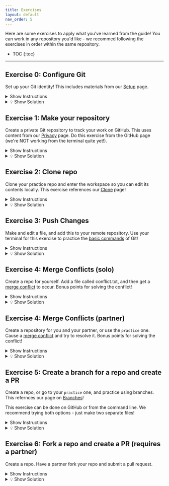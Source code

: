 ```yaml
---
title: Exercises
layout: default
nav_order: 5
---
```

Here are some exercises to apply what you've learned from the guide! You can work in any repository you'd like - we recommed following the exercises in order within the same repository.

- TOC
{:toc}

---

## Exercise 0: Configure Git
Set up your Git identity! This includes materials from our [Setup](https://sophia-nunez.github.io/guide-to-git/docs/basics/configuration.html#identity-configuration) page.

<details markdown="block">
<summary> Show Instructions </summary>
1. Configure your username.
2. Configure your email.
3. Display these.
</details>

<details markdown="block">
<summary>💡 Show Solution</summary>

```bash
git config --global user.name "Your Name"
git config --global user.email "your@email.com"
git config --list
```
</details>

## Exercise 1: Make your repository
Create a private Git repository to track your work on GitHub. This uses content from our [Privacy](https://sophia-nunez.github.io/guide-to-git/docs/intermediate/privacy.html#repository-privacy) page. Do this exercise from the GitHub page (we're NOT working from the terminal quite yet!).

<details markdown="block">
<summary>Show Instructions</summary>
1. On GitHub, create a private repository named `practice`.
2. Add a file named `exercise1.txt`.
3. Commit the changes.
</details>

<details markdown="block">
<summary>💡 Show Solution</summary>

1. On GitHub, click **New Repository**
2. Name it something, such as `practice`
3. To add a file, click **Add file** --> **Create new file**
4. Name this something, such as `exercise1.txt` and put text
5. Click **Commit new file**

</details>


## Exercise 2: Clone repo
Clone your practice repo and enter the workspace so you can edit its contents locally. This exercise references our [Clone](https://sophia-nunez.github.io/guide-to-git/docs/basics/clone.html) page!

<details markdown="block">
<summary>Show Instructions</summary>
1. On GitHub, find the cloning URL for your repository.
2. Clone your repository in your command line.
3. Change to the repository folder to edit the contents.
</details>

<details markdown="block">
<summary>💡 Show Solution</summary>
1. Find the link to your repo on GitHub (e.g. https://github.com/sophia-nunez/guide-to-git.git)
2. Enter the following commands
```bash
git clone https://github.com/sophia-nunez/guide-to-git.git
cd [repo-name]
```
</details>

## Exercise 3: Push Changes
Make and edit a file, and add this to your remote repository. Use your terminal for this exercise to practice the [basic commands](https://sophia-nunez.github.io/guide-to-git/docs/basics/) of Git!

<details markdown="block">
<summary> Show Instructions</summary>
1. Create a file called `hello.txt`.
2. Stage the changes.
3. Push to your repository.
</details>

<details markdown="block">
<summary>💡 Show Solution</summary>
1. Create the `hello.txt` file in your directory. This can be done using your editor or:
    ```bash
    echo "exercise 3!" > hello.txt
    ```
2. Run `git add hello.txt`
3. Run `git commit -m “Added hello.txt”`
</details>

## Exercise 4: Merge Conflicts (solo)
Create a repo for yourself. Add a file called conflict.txt, and then get a [merge conflict](https://sophia-nunez.github.io/guide-to-git/docs/intermediate/merge.html) to occur. Bonus points for solving the conflict!

<details markdown="block">
<summary>Show Instructions</summary>
1. In your practice repository, add a file called `conflict.txt` and push this to the remote.
2. Cause a merge conflict by editing files on GitHub, then locally.
3. Resolve the conflict and push your local changes.
</details>

<details markdown="block">
<summary>💡 Show Solution</summary>
 1. After pushing `conflict.txt`, open this file on GitHub editor by clicking the pencil icon.
 2. Edit the file on GitHub, then click the green **Commit changes** button.
 3. Without pulling, edit the same lines of `conflict.txt` locally from your editor.
 3. Commit the changes using `git add .` and `git commit -m "message here"`:
    ```bash
    git add conflict.txt
    git commit -m "Updated conflict.txt with conflicting edit"
    ```
 4. Attempt to pull using `git pull`. You should see something like this:
    ```bash
    $ git pull
    Auto-merging conflict.txt
    CONFLICT (content): Merge conflict in conflict.txt
    Automatic merge failed; fix conflicts and then commit the result.
    ```
5. Fix the conflict by editing `conflict.txt` in either your IDE or in the command line. This process is demonstrated in detail in the example section of [Merge Conflicts](https://sophia-nunez.github.io/guide-to-git/docs/intermediate/merge.html).
</details>

## Exercise 4: Merge Conflicts (partner)
Create a repository for you and your partner, or use the `practice` one. Cause a [merge conflict](https://sophia-nunez.github.io/guide-to-git/docs/intermediate/merge.html) and try to resolve it. Bonus points for solving the conflict!

<details markdown="block">
<summary>Show Instructions</summary>
1. Have you and your partner clone the same repository.
2. Add a file called conflict.txt.
3. Have both people edit the file to get a merge conflict to occur.
4. Push each person's change and resolve the conflict.
</details>

<details markdown="block">
<summary>💡 Show Solution</summary>
 1. Have you and a partner both clone the same repo and edit the same line in conflict.txt locally.
 2. Ask your partner to push their changes. Now, you try to push your changes via:
 
    ```bash
    git add conflict.txt
    git commit -m "conflicting edit"
    ```
    You should see something like this:
    ```bash
    Auto-merging conflict.txt
    CONFLICT (content): Merge conflict in conflict.txt
    Automatic merge failed; fix conflicts and then commit the result.
    ```
2. To fix the conflict, you can either edit conflict.txt in your IDE, or try the following commands:
    ```bash
    # accepting their changes
    git merge --strategy-option theirs
    ```
    Or 
    ```bash
    # keeping our changes
    Git merge –strategy-option ours
    ```
</details>

## Exercise 5: Create a branch for a repo and create a PR
Create a repo, or go to your `practice` one, and practice using branches. This refernces our page on [Branches](https://sophia-nunez.github.io/guide-to-git/docs/advanced/branches.html)!

This exercise can be done on GitHub or from the command line. We recommend trying both options - just make two separate files!

<details markdown="block">
<summary> Show Instructions</summary>
1. Create a branch called `exercise-5`.
2. Add a file called **branch-practice.txt**.
3. Commit and push your changes.
4. Submit a pull request to merge `exercise-5` into main.
</details>

<details markdown="block">
<summary>💡 Show Solution</summary>
1. Option 1: GitHub
    1. On the `practice` repository page on GitHub, click **Branch: main** and create a new branch by typing `exercise-5` into the menu.
    2. Click **Add file -> Create new file** and name it `branch-practice.txt`.
    3. In the file contents section, type any text you'd like.
    5. Click **Commit changes**
    6. GitHub should display an option to **Compare & pull request**. Click this and submit the pull request.
    8. Click **Merge pull request** and **Confirm merge**.
2. Option 2: Command Line
    1. Go to your workspace for the repository using `cd [path]`.
    2. Create and switch to the new branch using `git checkout -b exercise-5`.
    3. Create the file in you editor or using the following commands:
        ```bash
        $ echo "Any text you want here" > branch-practice.txt
        $ git add branch-practice.txt
        $ git commit -m "Add branch-practice.txt on exercise-5"
        ```
    5. Push the new branch using `git push -u origin exercise-5`.
    6. Go to GitHub, where you should see a prompt to open a pull request. Click **Compare & pull request**, then **Merge**.
</details>

## Exercise 6: Fork a repo and create a PR (requires a partner)
Create a repo. Have a partner fork your repo and submit a pull request.

<details markdown="block">
<summary> Show Instructions</summary>
    1. Fork the repository
    
    2. Clone this fork
    
    3. Edit a file in the repository
    
    4. Commit and push these changes
    
    5. Submit a pull request and check GitHub
</details>

<details markdown="block">
<summary>💡 Show Solution</summary>

1. Have your partner fork your repo on Github
 
2. Have your partner clone their forked repo using `git clone <their repo url>`.
 
3. Your partner then must create a new branch using `git checkout -b update(or any name)`
 
4. Have your partner edit a file in their local repo, for example hello.txt
 
5. Have your partner commit these changes via
```bash
git add hello.txt
git commit -m "Changed hello.txt"
git push origin update
```
6. Have your partner go on Github and submit a PR
   
7. You should see their Pull Request when you enter your repo on GitHub!
</details>
